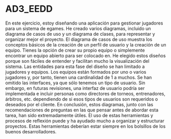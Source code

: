 # AD3_EEDD

En este ejercicio, estoy diseñando una aplicación para gestionar jugadores para un
sistema de egames. He creado varios diagramas, incluido un diagrama de casos de uso
y un diagrama de clases, para representar y organizar mejor el proyecto. El diagrama de
casos de uso muestra los conceptos básicos de la creación de un perfil de usuario y la
creación de un equipo. Tienes la opción de crear su propio equipo o simplemente
encontrar un equipo abierto para ser colocado en. He elegido estos diseños porque
son fáciles de entender y facilitan mucho la visualización del sistema.
Las entidades para esta fase del diseño se han limitado a jugadores y equipos. Los
equipos están formados por uno o varios jugadores y, por tanto, tienen una
cardinalidad de 1 a muchos. Se han omitido las interfaces, ya que sólo tenemos un tipo
de usuario. Sin embargo, en futuras revisiones, una interfaz de usuario podría ser
implementada e incluir personas como directores de torneos, entrenadores, árbitros,
etc. dependiendo de si esos tipos de usuarios son requeridos o deseados por el cliente.
En conclusión, estos diagramas, junto con las recomendaciones de preguntas en las
que pensar antes de abordar esta tarea, han sido extremadamente útiles. El uso de
estas herramientas y procesos de reflexión puede y ha ayudado mucho a organizar y
estructurar proyectos. Estas herramientas deberían estar siempre en los bolsillos de
los buenos desarrolladores.
